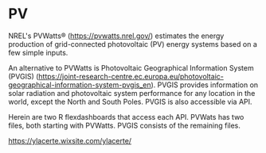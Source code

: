 # PV

NREL's PVWatts® (https://pvwatts.nrel.gov/) estimates the energy production of grid-connected photovoltaic (PV) energy systems based on a few simple inputs. 

An alternative to PVWatts is Photovoltaic Geographical Information System (PVGIS) (https://joint-research-centre.ec.europa.eu/photovoltaic-geographical-information-system-pvgis_en). PVGIS provides information on solar radiation and photovoltaic system performance for any location in the world, except the North and South Poles. PVGIS is also accessible via API. 

Herein are two R flexdashboards that access each API.  PVWats has two files, both starting with PVWatts. PVGIS consists of the remaining files.


https://ylacerte.wixsite.com/ylacerte/
